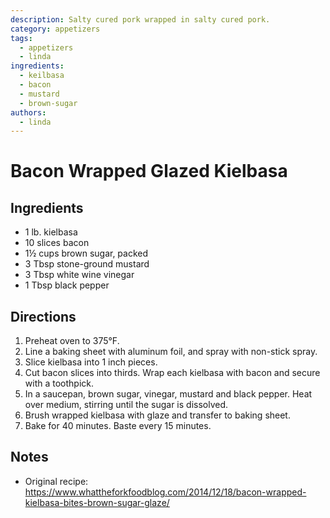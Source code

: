 ```yaml
---
description: Salty cured pork wrapped in salty cured pork.
category: appetizers
tags:
  - appetizers
  - linda
ingredients:
  - keilbasa
  - bacon
  - mustard
  - brown-sugar
authors:
  - linda
---
```


# Bacon Wrapped Glazed Kielbasa

## Ingredients

- 1 lb. kielbasa
- 10 slices bacon
- 1½ cups brown sugar, packed
- 3 Tbsp stone-ground mustard
- 3 Tbsp white wine vinegar
- 1 Tbsp black pepper

## Directions

1. Preheat oven to 375°F. 
2. Line a baking sheet with aluminum foil, and spray with non-stick spray.
3. Slice kielbasa into 1 inch pieces. 
4. Cut bacon slices into thirds. Wrap each kielbasa with bacon and secure with a toothpick. 
5. In a saucepan, brown sugar, vinegar, mustard and black pepper. Heat over medium, stirring until the sugar is dissolved.
6. Brush wrapped kielbasa with glaze and transfer to baking sheet. 
7. Bake for 40 minutes. Baste every 15 minutes.

## Notes

- Original recipe: <https://www.whattheforkfoodblog.com/2014/12/18/bacon-wrapped-kielbasa-bites-brown-sugar-glaze/>
